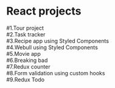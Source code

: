 # React projects 
#1.Tour project \
#2.Task tracker \
#3.Recipe app using Styled Components \
#4.Webull using Styled Components \
#5.Movie app \
#6.Breaking bad \
#7.Redux counter \
#8.Form validation using custom hooks \
#9.Redux Todo
